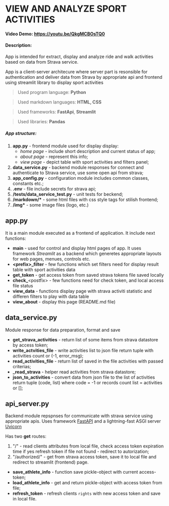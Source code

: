 # VIEW AND ANALYZE SPORT ACTIVITIES
#### Video Demo: https://youtu.be/QkgMCBOsTQ0
#### Description:

App is intended for extract, display and analyze ride and walk activities based on data from Strava service.

App is a client-server architecure where server part is resonsible for authentication and deliver data from Strava by appropriate api and frontend using streamlit library to display sport activities

> Used program language: **Python**

> Used markdown languages: **HTML, CSS**

> Used frameworks: **FastApi**, **Streamlit**

> Used libraries: **Pandas**


##### App structure: #####

1. **app.py** - frontend module used for display display:
   - _home page_ - include short description and current status of app;
   - _about page_ - represent this info;
   - _view page_ - depict table with sport activities and filters panel;
2. **data_service.py** - backend module responses for connect and authenticate to Strava service, use some open api from strava;
3. **app_config.py** - configuration module includes common classes, constants etc.;
4. **.env** - file include secrets for strava api;
5. **/tests/data_service_test.py** - unit tests for beckend;
6. **/markdown/\*** - some html files with css style tags for stilish frontend;
7. **/img\*** - some image files (logo, etc.)

## app.py ## 

It is a main module executed as a frontend of application. It include next functions:

- __main__ - used for control and display html pages of app. It uses framework _Streamlit_ as a backend which generetes appropriate layouts for web pages, menues, controls etc.
- **\<prefix\>_filter** - few functions which set filters need for display result table with sport activities data
- __get_token__ - get access token from saved strava tokens file saved locally 
- **check_**\<postfix> - few functions need for check token, and local access file status
- __view_data__ - functions display page with strava activiti statistic and differen filters to play with data table
- __view_about__ - display this page (README.md file)

## data_service.py ##

Module response for data preparation, format and save

- __get_strava_activities__ - return list of some items from strava datastore by access token;
- __write_actvities_file__ - write activities list to json file return tuple with activities count or (-1, error_msg);
- __read_activities_file__ - return list of saved in the file activities with passed criterias;
- **_read_strava** - helper read activities from strava datastore;
- __json_to_activities__ - convert data from json file to the list of activities return tuple (code, list) where code = -1 or records count list = activities or [];

## api_server.py ##

Backend module repspnses for communicate with strava service using appropriate apis.
Uses framework [FastAPI](https://fastapi.tiangolo.com) and a lightning-fast ASGI server [Uvicorn](https://www.uvicorn.org)

Has two __get__ routes:
1. "/" - read clients attributes from local file, check access token expiration time if yes refresh token  if file not found - redirect to autorization;
2. "/authorized/" - get from strava access token, save it to local file and redirect to streamlit (frontend) page.

- __save_athlete_info__ - function save pickle-object with current access-token;
- __load_athlete_info__ - get and return pickle-object with access token from file;
- __refresh_token__ - refresh clients `rights` with new access token and save in local file.


